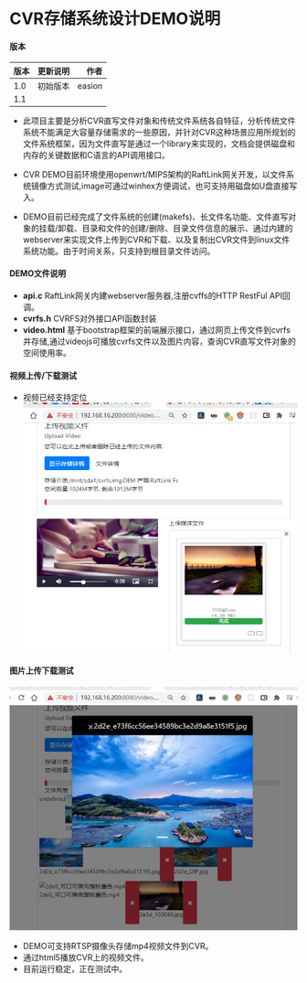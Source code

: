 

# CVR存储系统设计DEMO说明


#### 版本
| 版本  | 更新说明  | 作者 |
| :------------ |:---------------:| -----:|
| 1.0      | 初始版本 | easion|
|     1.1      |   |        | |

 - 此项目主要是分析CVR直写文件对象和传统文件系统各自特征，分析传统文件系统不能满足大容量存储需求的一些原因，并针对CVR这种场景应用所规划的文件系统框架，因为文件直写是通过一个library来实现的，文档会提供磁盘和内存的关键数据和C语言的API调用接口。

 - CVR DEMO目前环境使用openwrt/MIPS架构的RaftLink网关开发，以文件系统镜像方式测试,image可通过winhex方便调试，也可支持用磁盘如U盘直接写入。
 - DEMO目前已经完成了文件系统的创建(makefs)、长文件名功能、文件直写对象的挂载/卸载、目录和文件的创建/删除、目录文件信息的展示、通过内建的webserver来实现文件上传到CVR和下载、以及复制出CVR文件到linux文件系统功能。由于时间关系，只支持到根目录文件访问。

#### DEMO文件说明
 - **api.c**      RaftLink网关内建webserver服务器,注册cvffs的HTTP RestFul API回调。
 - **cvrfs.h**    CVRFS对外接口API函数封装
 - **video.html** 基于bootstrap框架的前端展示接口，通过网页上传文件到cvrfs并存储,通过videojs可播放cvrfs文件以及图片内容，查询CVR直写文件对象的空间使用率。

#### 视频上传/下载测试

 - 视频已经支持定位
![视频DEMO](demo.png "视频DEMO")


#### 图片上传下载测试

![图片DEMO](demo2.png "图片DEMO")


  - DEMO可支持RTSP摄像头存储mp4视频文件到CVR。
  - 通过html5播放CVR上的视频文件。
  - 目前运行稳定，正在测试中。


